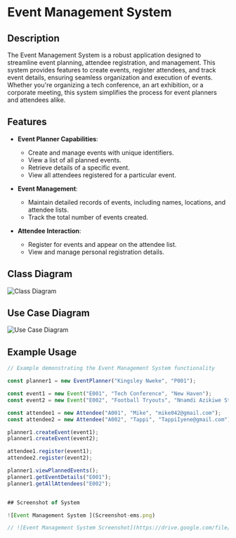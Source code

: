 # Event Management System

## Description

The Event Management System is a robust application designed to streamline event planning, attendee registration, and management. This system provides features to create events, register attendees, and track event details, ensuring seamless organization and execution of events. Whether you're organizing a tech conference, an art exhibition, or a corporate meeting, this system simplifies the process for event planners and attendees alike.

## Features

- **Event Planner Capabilities**:
  - Create and manage events with unique identifiers.
  - View a list of all planned events.
  - Retrieve details of a specific event.
  - View all attendees registered for a particular event.

- **Event Management**:
  - Maintain detailed records of events, including names, locations, and attendee lists.
  - Track the total number of events created.

- **Attendee Interaction**:
  - Register for events and appear on the attendee list.
  - View and manage personal registration details.

## Class Diagram

![Class Diagram](https://drive.google.com/file/d/1tm2AhzFvALjWxR6mYjrUE4Y-mCfcLkY9/view?usp=sharing)

## Use Case Diagram

![Use Case Diagram](https://drive.google.com/file/d/1_PD1naQumG2qhsSU0AQclg2D-H29uaCv/view?usp=sharing)

## Example Usage

```javascript
// Example demonstrating the Event Management System functionality

const planner1 = new EventPlanner("Kingsley Nweke", "P001");

const event1 = new Event("E001", "Tech Conference", "New Haven");
const event2 = new Event("E002", "Football Tryouts", "Nnamdi Azikiwe Stadium");

const attendee1 = new Attendee("A001", "Mike", "mike042@gmail.com");
const attendee2 = new Attendee("A002", "Tappi", "TappiIyene@gmail.com");

planner1.createEvent(event1);
planner1.createEvent(event2);

attendee1.register(event1);
attendee2.register(event2);

planner1.viewPlannedEvents();
planner1.getEventDetails("E001");
planner1.getAllAttendees("E002");


## Screenshot of System

![Event Management System ](Screenshot-ems.png)

// ![Event Management System Screenshot](https://drive.google.com/file/d/1YRqy9j64oFYeTIIodHne6FZ-G8eDhi3n/view?usp=sharing)
